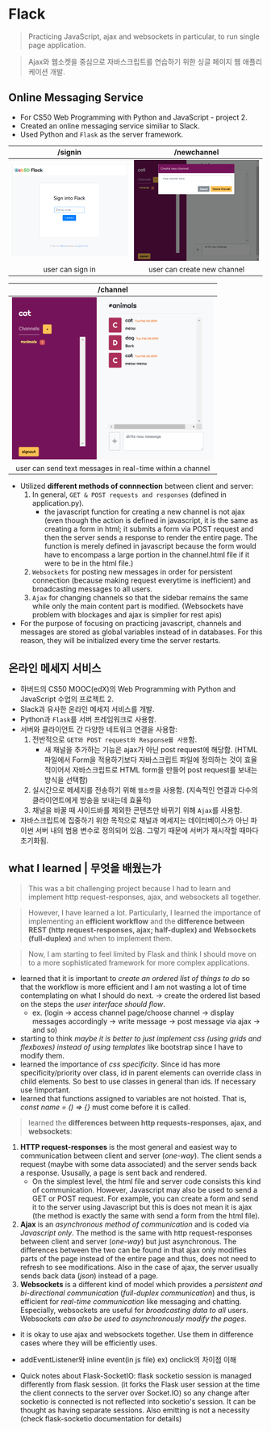 # Flack
> Practicing JavaScript, ajax and websockets in particular, to run single page application.

> Ajax와 웹소켓을 중심으로 자바스크립트를 연습하기 위한 싱글 페이지 웹 애플리케이션 개발.

## Online Messaging Service
- For CS50 Web Programming with Python and JavaScript - project 2.
- Created an online messaging service similiar to Slack.
- Used Python and `Flask` as the server framework.

| /signin | /newchannel |
:-------------------------:|:-------------------------:
<img src="screenshots/login.PNG" width="400"> | <img src="screenshots/channel.PNG" width="400">
| user can sign in | user can create new channel |

| /channel |
:-------------------------:|
<img src="screenshots/chat.PNG" width="400"> |
| user can send text messages in real-time within a channel |


- Utilized __different methods of connnection__ between client and server:
  1) In general, `GET & POST requests and responses` (defined in application.py).
     - the javascript function for creating a new channel is not ajax (even though the action is defined in javascript, it is the same as creating a form in html; it submits a form via POST request and then the server sends a response to render the entire page. The function is merely defined in javascript because the form would have to encompass a large portion in the channel.html file if it were to be in the html file.)
  2) `Websockets` for posting new messages in order for persistent connection (because making request everytime is inefficient) and broadcasting messages to all users.
  3) `Ajax` for changing channels so that the sidebar remains the same while only the main content part is modified. (Websockets have problem with blockages and ajax is simplier for rest apis)
- For the purpose of focusing on practicing javascript, channels and messages are stored as global variables instead of in databases. For this reason, they will be initialized every time the server restarts.


## 온라인 메세지 서비스
- 하버드의 CS50 MOOC(edX)의 Web Programming with Python and JavaScript 수업의 프로젝트 2.
- Slack과 유사한 온라인 메세지 서비스를 개발.
- Python과 `Flask`를 서버 프레임워크로 사용함.
- 서버와 클라이언트 간 다양한 네트워크 연결을 사용함:
  1. 전반적으로 `GET와 POST request와 Response를 사용`함.
     - 새 채널을 추가하는 기능은 ajax가 아닌 post request에 해당함. (HTML 파일에서 Form을 적용하기보다 자바스크립트 파일에 정의하는 것이 효율적이어서 자바스크립트로 HTML form을 만들어 post request를 보내는 방식을 선택함)
  2. 실시간으로 메세지를 전송하기 위해 `웹소켓`을 사용함. (지속적인 연결과 다수의 클라이언트에게 방송을 보내는데 효율적)
  3. 채널을 바꿀 때 사이드바를 제외한 콘텐츠만 바뀌기 위해 `Ajax`를 사용함.
- 자바스크립트에 집중하기 위한 목적으로 채널과 메세지는 데이터베이스가 아닌 파이썬 서버 내의 범용 변수로 정의되어 있음. 그렇기 때문에 서버가 재시작할 때마다 초기화됨.


## what I learned | 무엇을 배웠는가
> This was a bit challenging project because I had to learn and implement http request-responses, ajax, and websockets all together. 

> However, I have learned a lot. Particularly, I learned the importance of implementing an __efficient workflow__ and the __difference between REST (http request-responses, ajax; half-duplex) and Websockets (full-duplex)__ and when to implement them. 

> Now, I am starting to feel limited by Flask and think I should move on to a more sophisticated framework for more complex applications.

- learned that it is important to _create an ordered list of things to do_ so that the workflow is more efficient and I am not wasting a lot of time contemplating on what I should do next. 
-> create the ordered list based on the steps the _user interface should flow_.
    - ex. (login -> access channel page/choose channel -> display messages accordingly -> write message -> post message via ajax -> and so)
- starting to think _maybe it is better to just implement css (using grids and flexboxes) instead of using templates_ like bootstrap since I have to modify them.
- learned the importance of _css specificity_. Since id has more specificity/priority over class, id in parent elements can override class in child elements. So best to use classes in general than ids. If necessary use !important.
- learned that functions assigned to variables are not hoisted. That is, _const name = () => {}_ must come before it is called.
> learned the __differences between http requests-responses, ajax, and websockets__:
1) __HTTP request-responses__ is the most general and easiest way to communication between client and server (_one-way_). The client sends a request (maybe with some data associated) and the server sends back a response. Ususally, a page is sent back and rendered.
    - On the simplest level, the html file and server code consists this kind of communication. However, Javascript may also be used to send a GET or POST request. For example, you can create a form and send it to the server using Javascript but this is does not mean it is ajax (the method is exactly the same with send a form from the html file).
2) __Ajax__ is an _asynchronous method of communication_ and is coded via _Javascript only_. The method is the same with http request-responses between client and server (_one-way_) but just asynchronous. The differences between the two can be found in that ajax only modifies parts of the page instead of the entire page and thus, does not need to refresh to see modifications. Also in the case of ajax, the server usually sends back data (_json_) instead of a page.
3) __Websockets__ is a different kind of model which provides a _persistent and bi-directional communication_ (_full-duplex communication_) and thus, is efficient for _real-time communication_ like messaging and chatting. Especially, websockets are useful for _broadcasting data to all_ users. Websockets _can also be used to asynchronously modify the pages_.
+ it is okay to use ajax and websockets together. Use them in difference cases where they will be efficiently uses.

- addEventListener와 inline event(in js file) ex) onclick의 차이점 이해

- Quick notes about Flask-SocketIO: flask socketio session is managed differently from flask session. (it forks the Flask user session at the time the client connects to the server over Socket.IO) so any change after socketio is connected is not reflected into socketio's session. It can be thought as having separate sessions. Also emitting is not a necessity (check flask-socketio documentation for details)
